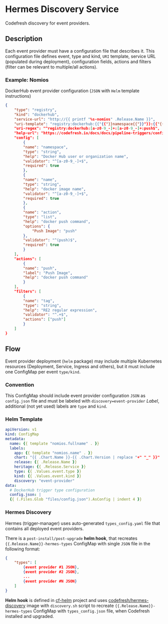 # Hermes Discovery Service

Codefresh discovery for event providers.

## Description

Each event provider must have a configuration file that describes it.
This configuration file defines event, type and kind, `URI` template, service URL (populated during deployment), configuration fields, actions and filters (filter can be relevant to multiple/all actions).

### Example: Nomios

DockerHub event provider configuration (`JSON` with `Helm` template instructions)

```json
{
    "type": "registry",
    "kind": "dockerhub",
    "service-url": "http://{{ printf "%s-nomios" .Release.Name }}",
    "uri-template": "registry:dockerhub:{{"{{"}}namespace{{"}}"}}:{{"{{"}}name{{"}}"}}:{{"{{"}}action{{"}}"}}",
    "uri-regex": "^registry:dockerhub:[a-z0-9_-]+:[a-z0-9_-]+:push$",
    "help-url": "https://codefresh.io/docs/docs/pipeline-triggers/configure-dockerhub-trigger/",
    "config": [
        {
        "name": "namespace",
        "type": "string",
        "help": "Docker Hub user or organization name",
        "validator": "^[a-z0-9_-]+$",
        "required": true
        },
        {
        "name": "name",
        "type": "string",
        "help": "docker image name",
        "validator": "^[a-z0-9_-]+$",
        "required": true
        },
        {
        "name": "action",
        "type": "list",
        "help": "docker push command",
        "options": {
            "Push Image": "push"
        },
        "validator": "^(push)$",
        "required": true
        }
    ],
    "actions": [
        {
        "name": "push",
        "label": "Push Image",
        "help": "docker push command"
        }
    ],
    "filters": [
        {
        "name": "tag",
        "type": "string",
        "help": "RE2 regular expression",
        "validator": "^.+$",
        "actions": ["push"]
        }
    ]
}
```

## Flow

Event provider deployment (`helm` package) may include multiple Kubernetes resources (Deployment, Service, Ingress and others), but it must include one ConfigMap per event `type/kind`. 

### Convention

This ConfigMap should include event provider configuration `JSON` as `config.json` file and must be labeled with `discovery=event-provider` _Label_, additional (not yet used) labels are `type` and `kind`.

### Helm Template

```yaml
apiVersion: v1
kind: ConfigMap
metadata:
  name: {{ template "nomios.fullname" . }}
  labels:
    app: {{ template "nomios.name" . }}
    chart: "{{ .Chart.Name }}-{{ .Chart.Version | replace "+" "_" }}"
    release: {{ .Release.Name }}
    heritage: {{ .Release.Service }}
    type: {{ .Values.event.type }}
    kind: {{ .Values.event.kind }}
    discovery: "event-provider"
data:
  # DockerHub trigger type configuration
  config.json: |
  {{ (.Files.Glob "files/config.json").AsConfig | indent 4 }}
```

### Hermes Discovery

Hermes (trigger-manager) uses auto-generated `types_config.yaml` file that contains all deployed event providers.

There is a `post-install/post-upgrade` **helm hook**, that recreates `{{.Release.Name}}-hermes-types` ConfigMap with single `JSON` file in the following format:

```json
{
    "types": [
        {event provider #1 JSON},
        {event provider #2 JSON},
        ...
        {event provider #N JSON}
    ]
}
```

**Helm hook** is defined in [cf-helm](https://github.com/codefresh-io/cf-helm) project and uses [codefresh/hermes-discovery](https://hub.docker.com/r/codefresh/hermes-discovery/) image with `discovery.sh` script to recreate `{{.Release.Name}}-hermes-types` ConfigMap with `types_config.json` file, when Codefresh installed and upgraded.
